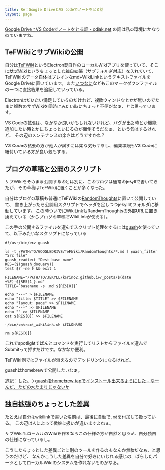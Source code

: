 ```yaml
---
title: Re：Google DriveとVS Codeでノートをとる話
layout: page
---
```

[Google DriveとVS Codeでノートをとる話 - odiak.net](https://odiak.net/note-taking-with-vscode) の話は私の環境にかなり似ていますね。

## TeFWikiとサブWikiの公開

自分は[TeFWiki](https://karino2.github.io/RandomThoughts/TeFWiki)というElectron製自作のローカルWikiアプリを使っていて、そこに[サブWiki](https://karino2.github.io/RandomThoughts/サブWiki)というちょっとした独自拡張（サブフォルダ対応）を入れていて、TeFWikiのデータ自体はプレインなmd+WikiLinkというテキストファイルをGoogle Driveに置いています。
また[いつなに](https://karino2.github.io/RandomThoughts/いつなに)などもこのマークダウンファイルの一つに直接結果を追記していっている。

Electronはだいたい満足しているのだけれど、複数ウィンドウとかが無いのでたまに複数のサブWikiを同時にみたい時にちょっと不便だなぁ、とは思っています。

VS Codeの拡張は、なかなか良いかもしれないけれど、バグが出た時とか機能追加したい時とかにちょっといじるのが面倒そうだなぁ、という気はするけれど、
その辺のメンテナンスの楽さはどうですかね？

VS Codeの拡張の方が他人が試すには楽な気もするし、編集環境もVS Codeに紐付いている方が良い気もする。

## ブログの草稿と公開のスクリプト

サブWikiをそのまま公開するのとは別に、このブログは通常のjekyllで書いてきたが、その草稿はTeFWikiに置くことが多くなった。

自分はブログの草稿も普通にTeFWikiの[RandomThoughts](https://karino2.github.io/RandomThoughts/Home)に置いて公開していて、
書き上がったら公開用スクリプトでヘッダを足しつつjekyllのフォルダに移動しています。
この時ついでにWikiLinkもRandomThoughtsの外部URLに置き換えている（からブログの草稿でWikiLinkが使える）。

この手の公開するファイルを選んでスクリプト処理をするには[guash](https://karino2.github.io/RandomThoughts/guash)を使っていて、以下みたいなスクリプトになっている

```
#!/usr/bin/env guash

ls -t /PATH/TO/GOOGLEDRIVE/TeFWiki/RandomThoughts/*.md | guash_filter "Src file"
guash_readtext "Dest base name"
RES=($(guash_doquery))
test $? -ne 0 && exit 1

FILENAME="/PATH/TO/JEKYLL/karino2.github.io/_posts/$(date +%F)-${RES[1]}.md"
TITLE=`basename -s .md ${RES[0]}`

echo "---" > $FILENAME
echo "title: $TITLE" >> $FILENAME
echo "layout: page" >> $FILENAME
echo "---" >> $FILENAME
echo "" >> $FILENAME
cat ${RES[0]} >> $FILENAME

~/bin/extract_wikilink.sh $FILENAME

rm ${RES[0]}
```

これでspotlightでぱんとコマンドを実行してリストからファイルを選んでSubmitって押すだけです。なかなか便利。

TeFWiki側ではファイルが消えるのでデッドリンクになるけれど。

guashはhomebrewで公開したいなぁ。

追記：した。＞[guashをhomebrew tapでインストール出来るようにした - なーんだ、ただの水たまりじゃないか](https://karino2.github.io/2022/01/28/homebrew_tap_for_guash.html)

## 独自拡張のちょっとした差異

たとえば自分はwikilinkで書いた名前は、最後に自動で`.md`を付加して扱っている。
この辺は人によって微妙に扱いが違いますよねぇ。

サブWikiもローカルのWikiを作るならこの仕様の方が自然と思うが、自分独自の仕様になっているし。

こうしたちょっとした差異ごとに別のツールを作るのもなんか無駄だなぁ、と思うのだけど、
なんかこうした差異を自分で好きにいじれる感じの、ばらしたパーツとしてローカルWikiのシステムを作れないものかなぁ。